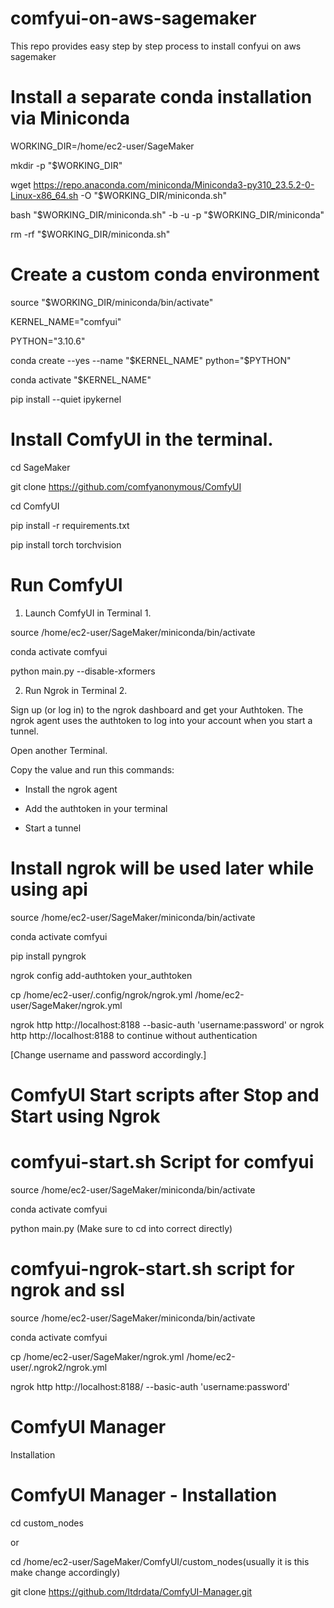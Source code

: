 # comfyui-on-aws-sagemaker
This repo provides easy step by step process to install confyui on aws sagemaker
# Install a separate conda installation via Miniconda
WORKING_DIR=/home/ec2-user/SageMaker

mkdir -p "$WORKING_DIR"

wget https://repo.anaconda.com/miniconda/Miniconda3-py310_23.5.2-0-Linux-x86_64.sh -O "$WORKING_DIR/miniconda.sh"

bash "$WORKING_DIR/miniconda.sh" -b -u -p "$WORKING_DIR/miniconda" 

rm -rf "$WORKING_DIR/miniconda.sh"

# Create a custom conda environment

source "$WORKING_DIR/miniconda/bin/activate"

KERNEL_NAME="comfyui"

PYTHON="3.10.6"

conda create --yes --name "$KERNEL_NAME" python="$PYTHON"

conda activate "$KERNEL_NAME"

pip install --quiet ipykernel

# Install ComfyUI in the terminal.

cd SageMaker

git clone https://github.com/comfyanonymous/ComfyUI

cd ComfyUI

pip install -r requirements.txt

pip install torch torchvision



# Run ComfyUI

1) Launch ComfyUI in Terminal 1.

source /home/ec2-user/SageMaker/miniconda/bin/activate

conda activate comfyui

python main.py --disable-xformers


2) Run Ngrok in Terminal 2.

Sign up (or log in) to the ngrok dashboard and get your Authtoken. The ngrok agent uses the authtoken to log into your account when you start a tunnel.

Open another Terminal.

Copy the value and run this commands:

- Install the ngrok agent

- Add the authtoken in your terminal

- Start a tunnel


# Install ngrok will be used later while using api

source /home/ec2-user/SageMaker/miniconda/bin/activate

conda activate comfyui

pip install pyngrok

ngrok config add-authtoken your_authtoken

cp /home/ec2-user/.config/ngrok/ngrok.yml /home/ec2-user/SageMaker/ngrok.yml

ngrok http http://localhost:8188 --basic-auth 'username:password'    or ngrok http http://localhost:8188  to continue without authentication

[Change username and password accordingly.]

# ComfyUI Start scripts after Stop and Start using Ngrok

# comfyui-start.sh Script for comfyui


source /home/ec2-user/SageMaker/miniconda/bin/activate

conda activate comfyui


python main.py (Make sure to cd into correct directly)


# comfyui-ngrok-start.sh script for ngrok and ssl

source /home/ec2-user/SageMaker/miniconda/bin/activate

conda activate comfyui

cp /home/ec2-user/SageMaker/ngrok.yml /home/ec2-user/.ngrok2/ngrok.yml

ngrok http http://localhost:8188/ --basic-auth 'username:password'



# ComfyUI Manager

Installation

# ComfyUI Manager - Installation

cd custom_nodes  

or

cd /home/ec2-user/SageMaker/ComfyUI/custom_nodes(usually it is this make change accordingly)

git clone https://github.com/ltdrdata/ComfyUI-Manager.git







